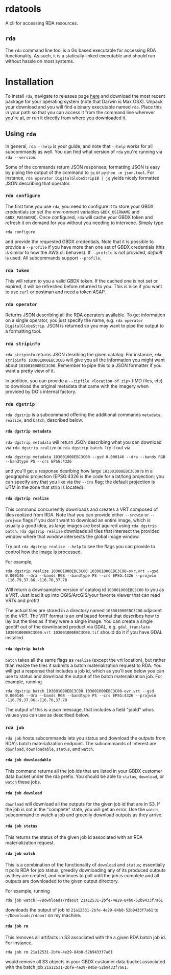 # rdatools

A cli for accessing RDA resources.

## `rda`

The `rda` command line tool is a Go based executable for accessing RDA functionality.  As such, it is a statically linked executable and should run without hassle on most systems.

# Installation

To install `rda`, navigate to releases page [here](https://github.com/DigitalGlobe/rdatools/releases)  and download the most recent package for your operating system (note that Darwin is Max OSX).  Unpack your download and you will find a binary executable named `rda`.  Place this in your path so that you can access it from the command line wherever you're at, or run it directly from where you downloaded it.

## Using `rda`

In general, `rda --help` is your guide, and note that `--help` works for all subcommands as well.  You can find what version of `rda` you're running via `rda --version`.

Some of the commands return JSON responses; formatting JSON is easy by piping the output of the command to `jq` or `python -m json.tool`.  For instance, `rda operator DigitalGlobeStrip1B | jq` yields nicely formatted JSON describing that operator.

### `rda configure`

The first time you use `rda`, you need to configure it to store your GBDX credentials (or set the environment variables `GBDX_USERNAME` and `GBDX_PASSWORD`).  Once configured, `rda` will cache your GBDX token and refresh it on demand for you without you needing to intervene.  Simply type
```
rda configure
```
and provide the requested GBDX credentials.  Note that it is possible to provide a `--profile` if you have more than one set of GBDX credentials (this is similar to how the AWS cli behaves).  If `--profile` is not provided, _default_ is used.  All subcommands support `--profile`.

### `rda token`

This will return to you a valid GBDX token.  If the cached one is not set or expired, it will be refreshed before returned to you.  This is nice if you want to use `curl` or postman and need a token ASAP.

### `rda operator`

Returns JSON describing all the RDA operators available.  To get information on a single operator, you just specify the name, e.g. `rda operator DigitalGlobeStrip`. JSON is returned so you may want to pipe the output to a formatting tool.

### `rda stripinfo`

`rda stripinfo` returns JSON desribing the given catalog.  For instance, `rda stripinfo 103001000EBC3C00` will give you all the information you might want about `103001000EBC3C00`.  Remember to pipe this to a JSON formatter if you want a pretty view of it.

In addition, you can provide a `--zipfile <location of zip>` (IMD files, etc) to download the original metadata that came with the imagery when provided by DG's internal factory.

### `rda dgstrip`

`rda dgstrip` is a subcommand offering the additional commands `metadata`, `realize`, and `batch`, described below.

#### `rda dgstrip metadata`

`rda dgstrip metadata` will return JSON describing what you can download via `rda dgstrip realize` or `rda dgstrip batch`.  Try it out via
```
rda dgstrip metadata 103001000EBC3C00 --gsd 0.000146 --dra --bands RGB --bandtype PS --crs EPSG:4326
```
and you'll get a response desribing how large `103001000EBC3C00` is in a geographic projection (EPSG:4326 is the code for a lat/long projection; you can specify any that you like via the `--crs` flag; the default projection is UTM in the zone that strip is located).

#### `rda dgstrip realize`

This command concurrently downloads and creates a VRT composed of tiles _realized_ from RDA.  Note that you can provide either `--srcwin` or `--projwin` flags if you don't want to download an entire image, which is usually a good idea, as large images are best aquired using `rda dgstrip batch`.  `rda dgstrip realize` downloads all tiles that intersect the provided window where that window intersects the global image window.

Try out `rda dgstrip realize --help` to see the flags you can provide to control how the image is processed.

For example,
```
rda dgstrip realize 103001000EBC3C00 103001000EBC3C00-ovr.vrt --gsd 0.000146 --dra --bands RGB --bandtype PS --crs EPSG:4326 --projwin -116.79,37.86,-116.70,37.78
```
Will return a downsampled version of catalog id `103001000EBC3C00` to you as a VRT.  Just load it up into QGIS/ArcGIS/your favorite viewer that can read VRTs and profit! 

The actual tiles are stored in a directory named `103001000EBC3C00` adjacent to the VRT.  The VRT format is an xml based format that describes how to lay out the tiles as if they were a single image.  You can create a single geotiff out of the downloaded product via GDAL, e.g. `gdal_translate 103001000EBC3C00.vrt 103001000EBC3C00.tif` should do it if you have GDAL installed.

#### `rda dgstrip batch` 

`batch` takes all the same flags as `realize` (except the vrt location), but rather than realize the tiles it submits a batch materialization request to RDA.  You will get a response that includes a job id, which as you'll see below you can use to status and download the output of the batch materialization job. For example, running
```
rda dgstrip batch 103001000EBC3C00 103001000EBC3C00-ovr.vrt --gsd 0.000146 --dra --bands RGB --bandtype PS --crs EPSG:4326 --projwin -116.79,37.86,-116.70,37.78
```
The output of this is a json message, that includes a field "jobId" whos values you can use as described below.

### `rda job`

`rda job` hosts subcommands lets you status and download the outputs from RDA's batch materialization endpoint. The subcommands of interest are `download`, `downloadable`, `status`, and `watch`.

#### `rda job downloadable`

This command returns all the job ids that are listed in your GBDX customer data bucket under the rda prefix.  You should be able to `status`, `download`, or `watch` these jobs.

#### `rda job download`

`download` will download all the outputs for the given job id that are in S3.  If the job is not in the "complete" state, you will get an error.  Use the `watch` subcommand to watch a job and greedily download outputs as they arrive.

#### `rda job status`

This returns the status of the given job id associated with an RDA materialization request.

#### `rda job watch`

This is a combination of the functionality of `download` and `status`; essentially it polls RDA for job status, greedily downloading any of its produced outputs as they are created, and continues to poll until the job is complete and all outputs are downloaded to the given output directory.

For example, running
```
rda job watch ~/Downloads/rdaout 21a12531-2bfe-4e29-84b0-52b9433f7a61
```
downloads the output of job id `21a12531-2bfe-4e29-84b0-52b9433f7a61` to `~/Downloads/rdaout` on my machine.

#### `rda job rm`

This removes all artifacts in S3 associated with the a given RDA batch job id.  For instance, 
```
rda job rm 21a12531-2bfe-4e29-84b0-52b9433f7a61
```
would remove all S3 objects in your GBDX customer data bucket associated with the batch job `21a12531-2bfe-4e29-84b0-52b9433f7a61`.

